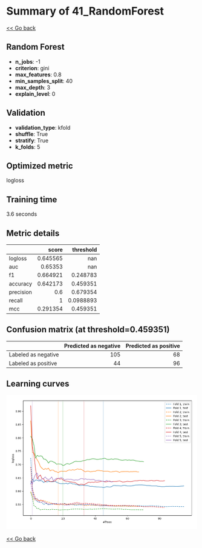 # Summary of 41_RandomForest

[<< Go back](../README.md)


## Random Forest
- **n_jobs**: -1
- **criterion**: gini
- **max_features**: 0.8
- **min_samples_split**: 40
- **max_depth**: 3
- **explain_level**: 0

## Validation
 - **validation_type**: kfold
 - **shuffle**: True
 - **stratify**: True
 - **k_folds**: 5

## Optimized metric
logloss

## Training time

3.6 seconds

## Metric details
|           |    score |   threshold |
|:----------|---------:|------------:|
| logloss   | 0.645565 | nan         |
| auc       | 0.65353  | nan         |
| f1        | 0.664921 |   0.248783  |
| accuracy  | 0.642173 |   0.459351  |
| precision | 0.6      |   0.679354  |
| recall    | 1        |   0.0988893 |
| mcc       | 0.291354 |   0.459351  |


## Confusion matrix (at threshold=0.459351)
|                     |   Predicted as negative |   Predicted as positive |
|:--------------------|------------------------:|------------------------:|
| Labeled as negative |                     105 |                      68 |
| Labeled as positive |                      44 |                      96 |

## Learning curves
![Learning curves](learning_curves.png)

[<< Go back](../README.md)
